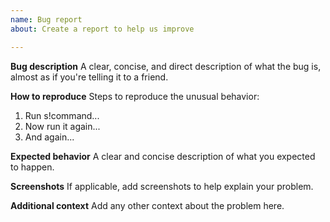 ```yaml
---
name: Bug report
about: Create a report to help us improve

---
```


**Bug description**
A clear, concise, and direct description of what the bug is, almost as if you're telling it to a friend.

**How to reproduce**
Steps to reproduce the unusual behavior:
1. Run s!command...
2. Now run it again...
3. And again...

**Expected behavior**
A clear and concise description of what you expected to happen.

**Screenshots**
If applicable, add screenshots to help explain your problem.

**Additional context**
Add any other context about the problem here.
